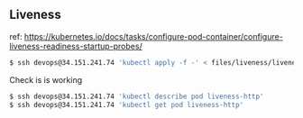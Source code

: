 ## Liveness

ref: https://kubernetes.io/docs/tasks/configure-pod-container/configure-liveness-readiness-startup-probes/

```sh
$ ssh devops@34.151.241.74 'kubectl apply -f -' < files/liveness/liveness.yaml
```

Check is is working

```sh 
$ ssh devops@34.151.241.74 'kubectl describe pod liveness-http'
$ ssh devops@34.151.241.74 'kubectl get pod liveness-http'
```